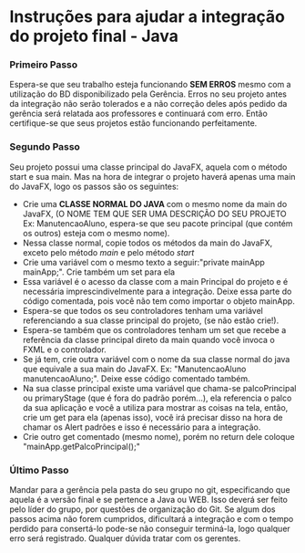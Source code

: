 # Instruções para ajudar a integração do projeto final - Java

<h3> Primeiro Passo</h3>
Espera-se que seu trabalho esteja funcionando <strong> SEM ERROS</strong> mesmo com a utilização do BD disponibilizado pela Gerência. 
Erros no seu projeto antes da integração não serão tolerados e a não correção deles após pedido da gerência será relatada aos professores e continuará com erro.
Então certifique-se que seus projetos estão funcionando perfeitamente.
    
<h3> Segundo Passo </h3>
Seu projeto possui uma classe principal do JavaFX, aquela com o método start e sua main. Mas na hora de integrar o projeto haverá apenas uma main do JavaFX, logo os passos são os seguintes:
<ul>
<li> Crie uma <strong> CLASSE NORMAL DO JAVA </strong> com o mesmo nome da main do JavaFX, (O NOME TEM QUE SER UMA DESCRIÇÃO DO SEU PROJETO Ex: ManutencaoAluno, espera-se que seu pacote principal (que contém os outros) esteja com o mesmo nome).</li>
<li> Nessa classe normal, copie todos os métodos da main do JavaFX, exceto pelo método <i> main </i> e pelo método <i> start </i></li>
<li> Crie uma variável com o mesmo texto a seguir:"private mainApp mainApp;". Crie também um set para ela </li>
<li> Essa variável é o acesso da classe com a main Principal do projeto e é necessária imprescindivelmente para a integração. Deixe essa parte do código comentada, pois você não tem como importar o objeto mainApp.</li>
<li> Espera-se que todos os seu controladores tenham uma variável referenciando a sua classe principal do projeto, (se não estão crie!).</li>
<li> Espera-se também que os controladores tenham um set que recebe a referência da classe principal direto da main quando você invoca o FXML e o controlador.</li>
<li> Se já tem, crie outra variável com o nome da sua classe normal do java que equivale a sua main do JavaFX. Ex: "ManutencaoAluno manutencaoAluno;". Deixe esse código comentado também.</li>
<li> Na sua classe principal existe uma variável que chama-se palcoPrincipal ou primaryStage (que é fora do padrão porém...), ela referencia o palco da sua aplicação e você a utiliza para mostrar as coisas na tela, então, crie um get para ela (apenas isso), você irá precisar disso na hora de chamar os Alert padrões e isso é necessário para a integração.</li>
<li> Crie outro get comentado (mesmo nome), porém no return dele coloque "mainApp.getPalcoPrincipal();"</li>
</ul>
    
<h3> Último Passo </h3>
Mandar para a gerência pela pasta do seu grupo no git, especificando que aquela é a versão final e se pertence a Java ou WEB.
Isso deverá ser feito pelo líder do grupo, por questões de organização do Git.
Se algum dos passos acima não forem cumpridos, dificultará a integração e com o tempo perdido para consertá-lo pode-se não conseguir terminá-la, logo qualquer erro será registrado.
Qualquer dúvida tratar com os gerentes.
